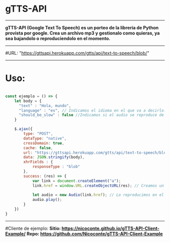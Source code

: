 # gTTS-API 
----------------------------------------------------------------------------------------------------------------------------------------------------------------------

**gTTS-API (Google Text To Speech) es un porteo de la libreria de Python provista por google. Crea un archivo mp3 y gestionalo como quieras, ya sea bajandolo o reproduciendolo en el momento.**

----------------------------------------------------------------------------------------------------------------------------------------------------------------------

#URL: "https://gttsapi.herokuapp.com/gtts/api/text-to-speech/blob/"

----------------------------------------------------------------------------------------------------------------------------------------------------------------------

# Uso: 

```javascript

const ejemplo = () => {
    let body = {
      "text" : "Hola, mundo", 
      "language" : "es", // Indicamos el idioma en el que va a decirlo. Ojo, No traduce el texto!
      "should_be_slow" : false //Indicamos si el audio se reproduce de forma rapida(false) o lenta(true)
    }

    $.ajax({
        type: "POST",
        dataType: "native",
        crossDomain: true,
        cache: false,
        url: "https://gttsapi.herokuapp.com/gtts/api/text-to-speech/blob/",
        data: JSON.stringify(body),
        xhrFields : {
            responseType : "blob"
        },
        success: (res) => {
            var link = document.createElement("a"); 
            link.href = window.URL.createObjectURL(res); // Creamos un enlace
            
            let audio = new Audio(link.href); // Lo reproducimos en el momento
            audio.play();
        }
    })
}
```
----------------------------------------------------------------------------------------------------------------------------------------------------------------------

#Cliente de ejemplo: 
**Sitio: https://nicoconte.github.io/gTTS-API-Client-Example/**
**Repo: https://github.com/Nicoconte/gTTS-API-Client-Example**



